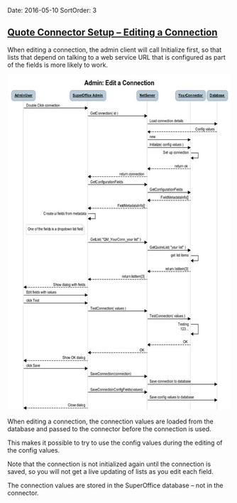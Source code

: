 Date: 2016-05-10
SortOrder: 3

[Quote Connector Setup – Editing a Connection]()
--------------------------------------------------------------------------

When editing a connection, the admin client will call Initialize first, so that lists that depend on talking to a web service URL that is configured as part of the fields is more likely to work.

<img src="Quote%20Connector%20interface_files/image005.jpg" id="Picture 10" width="605" height="755" />

When editing a connection, the connection values are loaded from the database and passed to the connector before the connection is used.

This makes it possible to try to use the config values during the editing of the config values.

Note that the connection is not initialized again until the connection is saved, so you will not get a live updating of lists as you edit each field.

The connection values are stored in the SuperOffice database – not in the connector.

 

 
